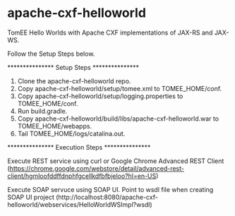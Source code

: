 # apache-cxf-helloworld
TomEE Hello Worlds with Apache CXF implementations of JAX-RS and JAX-WS.

Follow the Setup Steps below.

*************** Setup Steps ***************

1. Clone the apache-cxf-helloworld repo.
2. Copy apache-cxf-helloworld/setup/tomee.xml to TOMEE_HOME/conf.
3. Copy apache-cxf-helloworld/setup/logging.properties to TOMEE_HOME/conf.
4. Run build.gradle.
5. Copy apache-cxf-helloworld/build/libs/apache-cxf-helloworld.war to TOMEE_HOME/webapps.
6. Tail TOMEE_HOME/logs/catalina.out.

*************** Execution Steps ***************

Execute REST service using curl or Google Chrome Advanced REST Client 
(https://chrome.google.com/webstore/detail/advanced-rest-client/hgmloofddffdnphfgcellkdfbfbjeloo?hl=en-US)

Execute SOAP servuce using SOAP UI. Point to wsdl file when creating SOAP UI project
(http://localhost:8080/apache-cxf-helloworld/webservices/HelloWorldWSImpl?wsdl)
